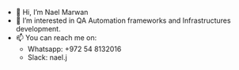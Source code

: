 - 👋 Hi, I’m Nael Marwan
- 👀 I’m interested in QA Automation frameworks and Infrastructures development.
- 📫 You can reach me on:
  -  Whatsapp: +972 54 8132016
  -  Slack: nael.j

<!---
nael-investing/nael-investing is a ✨ special ✨ repository because its `README.md` (this file) appears on your GitHub profile.
You can click the Preview link to take a look at your changes.
--->
